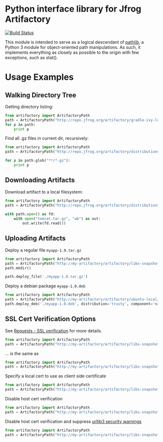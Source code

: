 # Python interface library for Jfrog Artifactory #

[![Build Status](https://travis-ci.org/Parallels/artifactory.svg?branch=develop)](https://travis-ci.org/Parallels/artifactory)

This module is intended to serve as a logical descendant of [pathlib](https://docs.python.org/3/library/pathlib.html), a Python 3 module for object-oriented path manipulations. As such, it implements everything as closely as possible to the origin with few exceptions, such as stat().

# Usage Examples #

## Walking Directory Tree ##

Getting directory listing:

```python
from artifactory import ArtifactoryPath
path = ArtifactoryPath("http://repo.jfrog.org/artifactory/gradle-ivy-local")
for p in path:
    print p
```

Find all .gz files in current dir, recursively:

```python
from artifactory import ArtifactoryPath
path = ArtifactoryPath("http://repo.jfrog.org/artifactory/distributions/org/")

for p in path.glob("**/*.gz"):
    print p
```

## Downloading Artifacts ##

Download artifact to a local filesystem:

```python
from artifactory import ArtifactoryPath
path = ArtifactoryPath("http://repo.jfrog.org/artifactory/distributions/org/apache/tomcat/apache-tomcat-7.0.11.tar.gz")
    
with path.open() as fd:
    with open("tomcat.tar.gz", "wb") as out:
        out.write(fd.read())
```

## Uploading Artifacts ##

Deploy a regular file ```myapp-1.0.tar.gz```

```python
from artifactory import ArtifactoryPath
path = ArtifactoryPath("http://my-artifactory/artifactory/libs-snapshot-local/myapp/1.0")
path.mkdir()

path.deploy_file('./myapp-1.0.tar.gz')
```
Deploy a debian package ```myapp-1.0.deb```

```python
from artifactory import ArtifactoryPath
path = ArtifactoryPath("http://my-artifactory/artifactory/ubuntu-local/pool")
path.deploy_deb('./myapp-1.0.deb', distribution='trusty', component='main', architecture='amd64')
```

## SSL Cert Verification Options ##
See [Requests - SSL verification](http://docs.python-requests.org/en/latest/user/advanced/#ssl-cert-verification) for more details.  

```python
from artifactory import ArtifactoryPath
path = ArtifactoryPath("http://my-artifactory/artifactory/libs-snapshot-local/myapp/1.0")
```
... is the same as
```python
from artifactory import ArtifactoryPath
path = ArtifactoryPath("http://my-artifactory/artifactory/libs-snapshot-local/myapp/1.0", verify=True)
```
Specify a local cert to use as client side certificate

```python
from artifactory import ArtifactoryPath
path = ArtifactoryPath("http://my-artifactory/artifactory/libs-snapshot-local/myapp/1.0", cert="/path_to_file/server.pem")
```
Disable host cert verification 

```python
from artifactory import ArtifactoryPath
path = ArtifactoryPath("http://my-artifactory/artifactory/libs-snapshot-local/myapp/1.0", verify=False)
```

Disable host cert verification and suppress [urllib3 security warnings](https://urllib3.readthedocs.org/en/latest/security.html#insecurerequestwarning)
```python
from artifactory import ArtifactoryPath
path = ArtifactoryPath("http://my-artifactory/artifactory/libs-snapshot-local/myapp/1.0", verify=False, urllib3_warn=False)
```